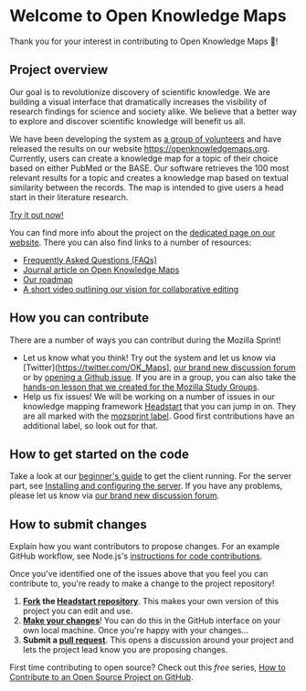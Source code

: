 # Welcome to Open Knowledge Maps

Thank you for your interest in contributing to Open Knowledge Maps :tada:! 

## Project overview

Our goal is to revolutionize discovery of scientific knowledge. We are building a visual interface that dramatically increases the visibility of research findings for science and society alike. We believe that a better way to explore and discover scientific knowledge will benefit us all.

We have been developing the system as [a group of volunteers](https://openknowledgemaps.org/team) and have released the results on our website https://openknowledgemaps.org. Currently, users can create a knowledge map for a topic of their choice based on either PubMed or the BASE. Our software retrieves the 100 most relevant results for a topic and creates a knowledge map based on textual similarity between the records. The map is intended to give users a head start in their literature research.

[Try it out now!](https://openknowledgemaps.org/index.php#search)

You can find more info about the project on the [dedicated page on our website](https://openknowledgemaps.org/about). There you can also find links to a number of resources:

* [Frequently Asked Questions (FAQs)](https://openknowledgemaps.org/faqs.php)
* [Journal article on Open Knowledge Maps](http://0277.ch/ojs/index.php/cdrs_0277/article/view/157/355)
* [Our roadmap](https://github.com/OpenKnowledgeMaps/open-discovery/blob/master/roadmap.md)
* [A short video outlining our vision for collaborative editing](https://vimeo.com/188647919)

## How you can contribute

There are a number of ways you can contribut during the Mozilla Sprint! 

* Let us know what you think! Try out the system and let us know via [Twitter](https://twitter.com/OK_Maps], [our brand new discussion forum](https://groups.google.com/forum/#!forum/okmaps-discuss) or by [opening a Github issue](https://github.com/OpenKnowledgeMaps/Headstart/issues). If you are in a group, you can also take the [hands-on lesson that we created for the Mozilla Study Groups](https://github.com/OpenKnowledgeMaps/learning-materials/blob/master/mozilla-study-group-lesson.md).
* Help us fix issues! We will be working on a number of issues in our knowledge mapping framework [Headstart](https://openknowledgemaps.org/Headstart) that you can jump in on. They are all marked with the [mozsprint label](https://github.com/OpenKnowledgeMaps/Headstart/issues?q=is%3Aissue+is%3Aopen+label%3Amozsprint). Good first contributions have an additional label, so look out for that.

## How to get started on the code

Take a look at our [beginner's guide](https://github.com/OpenKnowledgeMaps/Headstart#getting-started) to get the client running. For the server part, see [Installing and configuring the server](https://github.com/OpenKnowledgeMaps/Headstart/blob/master/doc/server_config.md). If you have any problems, please let us know via [our brand new discussion forum](https://groups.google.com/forum/#!forum/okmaps-discuss).

## How to submit changes

Explain how you want contributors to propose changes. For an example GitHub workflow, see Node.js's [instructions for code contributions](https://github.com/nodejs/node/blob/master/CONTRIBUTING.md#code-contributions).

Once you've identified one of the issues above that you feel you can contribute to, you're ready to make a change to the project repository!
 
1. **[Fork](https://help.github.com/articles/fork-a-repo/) the [Headstart repository](https://github.com/OpenKnowledgeMaps/Headstart)**. This makes your own version of this project you can edit and use.
2. **[Make your changes](https://guides.github.com/activities/forking/#making-changes)**! You can do this in the GitHub interface on your own local machine. Once you're happy with your changes...
3. **Submit a [pull request](https://help.github.com/articles/proposing-changes-to-a-project-with-pull-requests/)**. This opens a discussion around your project and lets the project lead know you are proposing changes.

First time contributing to open source? Check out this *free* series, [How to Contribute to an Open Source Project on GitHub](https://egghead.io/series/how-to-contribute-to-an-open-source-project-on-github).
